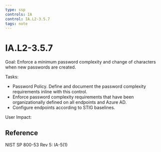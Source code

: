 ```yaml
---
type: ssp
controls: IA
control: IA.L2-3.5.7
tags: note
---
```


# IA.L2-3.5.7

Goal: Enforce a minimum password complexity and change of characters when new passwords are created.

Tasks:

- Password Policy. Define and document the password complexity requirements inline with this control.
- Enforce password complexity requirements that have been organizationally defined on all endpoints and Azure AD.
- Configure endpoints according to STIG baselines.

User Impact:

## Reference

NIST SP 800-53 Rev 5: IA-5(1)